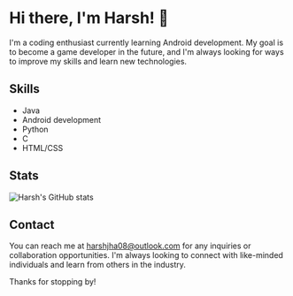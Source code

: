 # Hi there, I'm Harsh! 👋

I'm a coding enthusiast currently learning Android development. My goal is to become a game developer in the future, and I'm always looking for ways to improve my skills and learn new technologies.

## Skills

- Java
- Android development
- Python
- C
- HTML/CSS

## Stats
![Harsh's GitHub stats](https://github-readme-stats.vercel.app/api?username=harshrox&show_icons=true&theme=highcontrast)

## Contact

You can reach me at harshjha08@outlook.com for any inquiries or collaboration opportunities. I'm always looking to connect with like-minded individuals and learn from others in the industry.

Thanks for stopping by!


